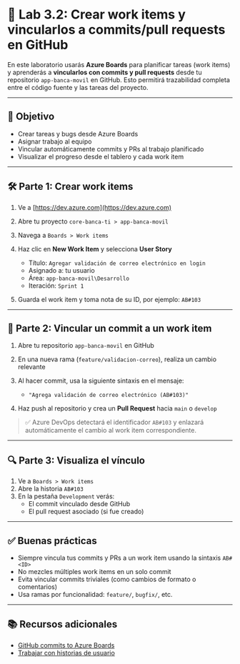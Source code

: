 # 🧪 Lab 3.2: Crear work items y vincularlos a commits/pull requests en GitHub

En este laboratorio usarás **Azure Boards** para planificar tareas (work items) y aprenderás a **vincularlos con commits y pull requests** desde tu repositorio `app-banca-movil` en GitHub. Esto permitirá trazabilidad completa entre el código fuente y las tareas del proyecto.

---

## 🎯 Objetivo

- Crear tareas y bugs desde Azure Boards
- Asignar trabajo al equipo
- Vincular automáticamente commits y PRs al trabajo planificado
- Visualizar el progreso desde el tablero y cada work item

---

## 🛠️ Parte 1: Crear work items

1. Ve a [https://dev.azure.com](https://dev.azure.com)  
2. Abre tu proyecto `core-banca-ti > app-banca-movil`
3. Navega a `Boards > Work items`

4. Haz clic en **New Work Item** y selecciona **User Story**
   - Título: `Agregar validación de correo electrónico en login`
   - Asignado a: tu usuario
   - Área: `app-banca-movil\Desarrollo`
   - Iteración: `Sprint 1`

5. Guarda el work item y toma nota de su ID, por ejemplo: `AB#103`

---

## 🔗 Parte 2: Vincular un commit a un work item

1. Abre tu repositorio `app-banca-movil` en GitHub
2. En una nueva rama (`feature/validacion-correo`), realiza un cambio relevante
3. Al hacer commit, usa la siguiente sintaxis en el mensaje:

   - `"Agrega validación de correo electrónico (AB#103)"`

4. Haz push al repositorio y crea un **Pull Request** hacia `main` o `develop`

> ✅ Azure DevOps detectará el identificador `AB#103` y enlazará automáticamente el cambio al work item correspondiente.

---

## 🔍 Parte 3: Visualiza el vínculo

1. Ve a `Boards > Work items`
2. Abre la historia `AB#103`
3. En la pestaña `Development` verás:
   - El commit vinculado desde GitHub
   - El pull request asociado (si fue creado)

---

## ✅ Buenas prácticas

- Siempre vincula tus commits y PRs a un work item usando la sintaxis `AB#<ID>`
- No mezcles múltiples work items en un solo commit
- Evita vincular commits triviales (como cambios de formato o comentarios)
- Usa ramas por funcionalidad: `feature/`, `bugfix/`, etc.

---

## 📚 Recursos adicionales

- [GitHub commits to Azure Boards](https://learn.microsoft.com/en-us/azure/devops/boards/github/connect-to-github?view=azure-devops&tabs=browser#link-github-commits-and-pull-requests-to-work-items)
- [Trabajar con historias de usuario](https://learn.microsoft.com/en-us/azure/devops/boards/backlogs/manage-your-backlog)

